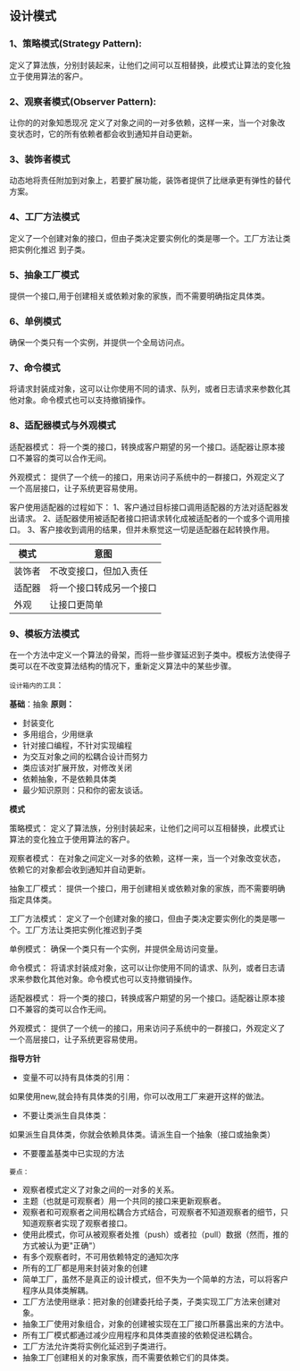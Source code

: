 ## 设计模式

### 1、策略模式(Strategy Pattern):
定义了算法族，分别封装起来，让他们之间可以互相替换，此模式让算法的变化独立于使用算法的客户。

### 2、观察者模式(Observer Pattern):
让你的的对象知悉现况
定义了对象之间的一对多依赖，这样一来，当一个对象改变状态时，它的所有依赖者都会收到通知并自动更新。

### 3、装饰者模式
动态地将责任附加到对象上，若要扩展功能，装饰者提供了比继承更有弹性的替代方案。

### 4、工厂方法模式
定义了一个创建对象的接口，但由子类决定要实例化的类是哪一个。工厂方法让类把实例化推迟
到子类。

### 5、抽象工厂模式
提供一个接口,用于创建相关或依赖对象的家族，而不需要明确指定具体类。


### 6、单例模式
确保一个类只有一个实例，并提供一个全局访问点。

### 7、命令模式
将请求封装成对象，这可以让你使用不同的请求、队列，或者日志请求来参数化其他对象。命令模式也可以支持撤销操作。


### 8、适配器模式与外观模式
适配器模式：
将一个类的接口，转换成客户期望的另一个接口。适配器让原本接口不兼容的类可以合作无间。

外观模式：
提供了一个统一的接口，用来访问子系统中的一群接口，外观定义了一个高层接口，让子系统更容易使用。


客户使用适配器的过程如下：
1、客户通过目标接口调用适配器的方法对适配器发出请求。
2、适配器使用被适配者接口把请求转化成被适配者的一个或多个调用接口。
3、客户接收到调用的结果，但并未察觉这一切是适配器在起转换作用。



| 模式  | 意图           |
|-----|--------------|
| 装饰者 | 不改变接口，但加入责任  |
| 适配器 | 将一个接口转成另一个接口  |
| 外观  | 让接口更简单       |


### 9、模板方法模式
在一个方法中定义一个算法的骨架，而将一些步骤延迟到子类中。模板方法使得子类可以在不改变算法结构的情况下，重新定义算法中的某些步骤。




`设计箱内的工具`：

**基础**：抽象
**原则：**
*   封装变化
*   多用组合，少用继承
*   针对接口编程，不针对实现编程
*   为交互对象之间的松耦合设计而努力
*   类应该对扩展开放，对修改关闭
*   依赖抽象，不是依赖具体类
*   最少知识原则：只和你的密友谈话。


**模式**

策略模式：
定义了算法族，分别封装起来，让他们之间可以互相替换，此模式让算法的变化独立于使用算法的客户。

观察者模式：
在对象之间定义一对多的依赖，这样一来，当一个对象改变状态，依赖它的对象都会收到通知并自动更新。

抽象工厂模式：
提供一个接口，用于创建相关或依赖对象的家族，而不需要明确指定具体类。

工厂方法模式：
定义了一个创建对象的接口，但由子类决定要实例化的类是哪一个。工厂方法让类把实例化推迟到子类

单例模式：
确保一个类只有一个实例，并提供全局访问变量。

命令模式：
将请求封装成对象，这可以让你使用不同的请求、队列，或者日志请求来参数化其他对象。命令模式也可以支持撤销操作。

适配器模式：
将一个类的接口，转换成客户期望的另一个接口。适配器让原本接口不兼容的类可以合作无间。

外观模式：
提供了一个统一的接口，用来访问子系统中的一群接口，外观定义了一个高层接口，让子系统更容易使用。






**指导方针**
*   变量不可以持有具体类的引用：

  如果使用new,就会持有具体类的引用，你可以改用工厂来避开这样的做法。
    
*   不要让类派生自具体类：

  如果派生自具体类，你就会依赖具体类。请派生自一个抽象（接口或抽象类）

*   不要覆盖基类中已实现的方法   



`要点：`
* 观察者模式定义了对象之间的一对多的关系。
* 主题（也就是可观察者）用一个共同的接口来更新观察者。
* 观察者和可观察者之间用松耦合方式结合，可观察者不知道观察者的细节，只知道观察者实现了观察者接口。
* 使用此模式，你可从被观察者处推（push）或者拉（pull）数据（然而，推的方式被认为更"正确"）
* 有多个观察者时，不可用依赖特定的通知次序
* 所有的工厂都是用来封装对象的创建
* 简单工厂，虽然不是真正的设计模式，但不失为一个简单的方法，可以将客户程序从具体类解耦。
* 工厂方法使用继承：把对象的创建委托给子类，子类实现工厂方法来创建对象。
* 抽象工厂使用对象组合，对象的创建被实现在工厂接口所暴露出来的方法中。
* 所有工厂模式都通过减少应用程序和具体类直接的依赖促进松耦合。
* 工厂方法允许类将实例化延迟到子类进行。
* 抽象工厂创建相关的对象家族，而不需要依赖它们的具体类。


